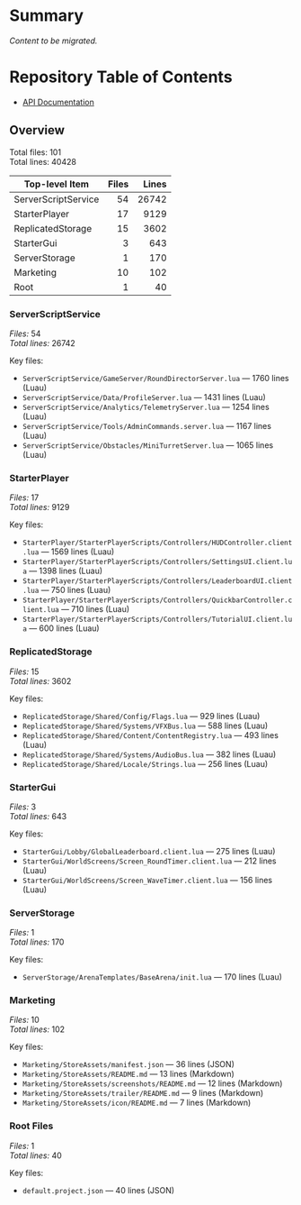 # Summary

_Content to be migrated._
# Repository Table of Contents

- [API Documentation](api/index.md)

## Overview

Total files: 101  
Total lines: 40428

| Top-level Item | Files | Lines |
| -------------- | ----: | ----: |
| ServerScriptService | 54 | 26742 |
| StarterPlayer | 17 | 9129 |
| ReplicatedStorage | 15 | 3602 |
| StarterGui | 3 | 643 |
| ServerStorage | 1 | 170 |
| Marketing | 10 | 102 |
| Root | 1 | 40 |

### ServerScriptService

*Files:* 54  
*Total lines:* 26742

Key files:
- `ServerScriptService/GameServer/RoundDirectorServer.lua` — 1760 lines (Luau)
- `ServerScriptService/Data/ProfileServer.lua` — 1431 lines (Luau)
- `ServerScriptService/Analytics/TelemetryServer.lua` — 1254 lines (Luau)
- `ServerScriptService/Tools/AdminCommands.server.lua` — 1167 lines (Luau)
- `ServerScriptService/Obstacles/MiniTurretServer.lua` — 1065 lines (Luau)

### StarterPlayer

*Files:* 17  
*Total lines:* 9129

Key files:
- `StarterPlayer/StarterPlayerScripts/Controllers/HUDController.client.lua` — 1569 lines (Luau)
- `StarterPlayer/StarterPlayerScripts/Controllers/SettingsUI.client.lua` — 1398 lines (Luau)
- `StarterPlayer/StarterPlayerScripts/Controllers/LeaderboardUI.client.lua` — 750 lines (Luau)
- `StarterPlayer/StarterPlayerScripts/Controllers/QuickbarController.client.lua` — 710 lines (Luau)
- `StarterPlayer/StarterPlayerScripts/Controllers/TutorialUI.client.lua` — 600 lines (Luau)

### ReplicatedStorage

*Files:* 15  
*Total lines:* 3602

Key files:
- `ReplicatedStorage/Shared/Config/Flags.lua` — 929 lines (Luau)
- `ReplicatedStorage/Shared/Systems/VFXBus.lua` — 588 lines (Luau)
- `ReplicatedStorage/Shared/Content/ContentRegistry.lua` — 493 lines (Luau)
- `ReplicatedStorage/Shared/Systems/AudioBus.lua` — 382 lines (Luau)
- `ReplicatedStorage/Shared/Locale/Strings.lua` — 256 lines (Luau)

### StarterGui

*Files:* 3  
*Total lines:* 643

Key files:
- `StarterGui/Lobby/GlobalLeaderboard.client.lua` — 275 lines (Luau)
- `StarterGui/WorldScreens/Screen_RoundTimer.client.lua` — 212 lines (Luau)
- `StarterGui/WorldScreens/Screen_WaveTimer.client.lua` — 156 lines (Luau)

### ServerStorage

*Files:* 1  
*Total lines:* 170

Key files:
- `ServerStorage/ArenaTemplates/BaseArena/init.lua` — 170 lines (Luau)

### Marketing

*Files:* 10  
*Total lines:* 102

Key files:
- `Marketing/StoreAssets/manifest.json` — 36 lines (JSON)
- `Marketing/StoreAssets/README.md` — 13 lines (Markdown)
- `Marketing/StoreAssets/screenshots/README.md` — 12 lines (Markdown)
- `Marketing/StoreAssets/trailer/README.md` — 9 lines (Markdown)
- `Marketing/StoreAssets/icon/README.md` — 7 lines (Markdown)

### Root Files

*Files:* 1  
*Total lines:* 40

Key files:
- `default.project.json` — 40 lines (JSON)
